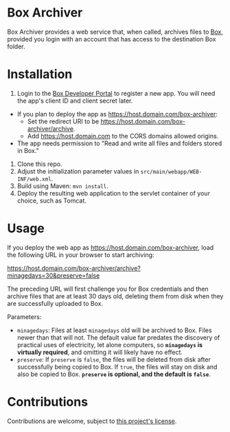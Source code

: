 # Box Archiver

Box Archiver provides a web service that, when called, archives files to [Box](https://www.box.com), provided you login with an account that has access to the destination Box folder.

# Installation

1. Login to the [Box Developer Portal](https://developer.box.com/) to register a new app. You will need the app's client ID and client secret later.
  - If you plan to deploy the app as https://host.domain.com/box-archiver:
    - Set the redirect URI to be https://host.domain.com/box-archiver/archive.
    - Add https://host.domain.com to the CORS domains allowed origins.
  - The app needs permission to "Read and write all files and folders stored in Box."
1. Clone this repo.
1. Adjust the initialization parameter values in `src/main/webapp/WEB-INF/web.xml`.
1. Build using Maven: `mvn install`.
1. Deploy the resulting web application to the servlet container of your choice, such as Tomcat.

# Usage

If you deploy the web app as https://host.domain.com/box-archiver, load the following URL in your browser to start archiving:

https://host.domain.com/box-archiver/archive?minagedays=30&preserve=false

The preceding URL will first challenge you for Box credentials and then archive files that are at least 30 days old, deleting them from disk when they are successfully uploaded to Box.

Parameters:

- `minagedays`: Files at least `minagedays` old will be archived to Box. Files newer than that will not. The default value far predates the discovery of practical uses of electricity, let alone computers, so **`minagedays` is virtually required**, and omitting it will likely have no effect.
- `preserve`: If `preserve` is `false`, the files will be deleted from disk after successfully being copied to Box. If `true`, the files will stay on disk and also be copied to Box. **`preserve` is optional, and the default is `false`**.

# Contributions

Contributions are welcome, subject to [this project's license](LICENSE).
